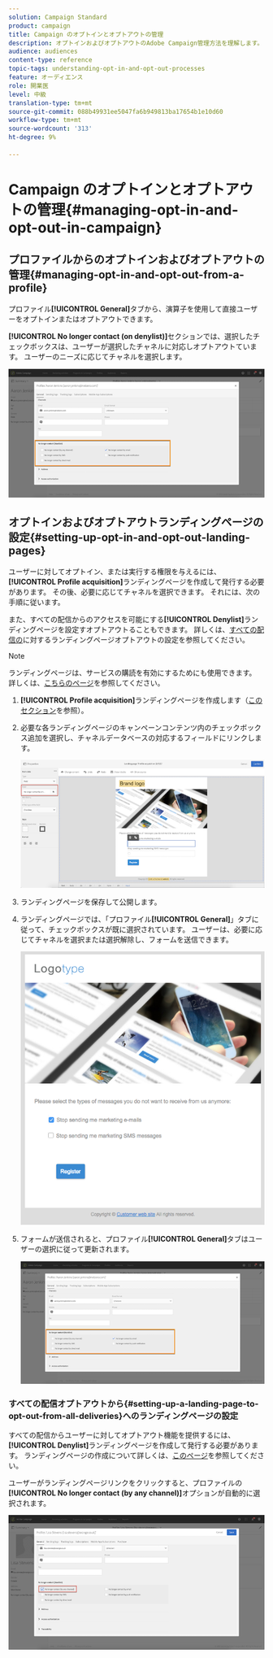 ```yaml
---
solution: Campaign Standard
product: campaign
title: Campaign のオプトインとオプトアウトの管理
description: オプトインおよびオプトアウトのAdobe Campaign管理方法を理解します。
audience: audiences
content-type: reference
topic-tags: understanding-opt-in-and-opt-out-processes
feature: オーディエンス
role: 開業医
level: 中級
translation-type: tm+mt
source-git-commit: 088b49931ee5047fa6b949813ba17654b1e10d60
workflow-type: tm+mt
source-wordcount: '313'
ht-degree: 9%

---
```



# Campaign のオプトインとオプトアウトの管理{#managing-opt-in-and-opt-out-in-campaign}

## プロファイルからのオプトインおよびオプトアウトの管理{#managing-opt-in-and-opt-out-from-a-profile}

プロファイル&#x200B;**[!UICONTROL General]**&#x200B;タブから、演算子を使用して直接ユーザーをオプトインまたはオプトアウトできます。

**[!UICONTROL No longer contact (on denylist)]**&#x200B;セクションでは、選択したチェックボックスは、ユーザーが選択したチャネルに対応しオプトアウトています。 ユーザーのニーズに応じてチャネルを選択します。

![](assets/optin_landingpage_3.png)

## オプトインおよびオプトアウトランディングページの設定{#setting-up-opt-in-and-opt-out-landing-pages}

ユーザーに対してオプトイン、または実行する権限を与えるには、**[!UICONTROL Profile acquisition]**&#x200B;ランディングページを作成して発行する必要があります。 その後、必要に応じてチャネルを選択できます。 それには、次の手順に従います。

また、すべての配信からのアクセスを可能にする&#x200B;**[!UICONTROL Denylist]**&#x200B;ランディングページを設定すオプトアウトることもできます。 詳しくは、[すべての配信の](#setting-up-a-landing-page-to-opt-out-from-all-deliveries)に対するランディングページオプトアウトの設定を参照してください。

>[!NOTE]
>
>ランディングページは、サービスの購読を有効にするためにも使用できます。 詳しくは、[こちらのページ](../../channels/using/configuring-landing-page.md#linking-a-landing-page-to-a-service)を参照してください。

1. **[!UICONTROL Profile acquisition]**&#x200B;ランディングページを作成します（[このセクション](../../channels/using/getting-started-with-landing-pages.md)を参照）。
1. 必要な各ランディングページのキャンペーンコンテンツ内のチェックボックス追加を選択し、チャネルデータベースの対応するフィールドにリンクします。

   ![](assets/optin_landingpage_1.png)

1. ランディングページを保存して公開します。
1. ランディングページでは、「プロファイル&#x200B;**[!UICONTROL General]**」タブに従って、チェックボックスが既に選択されています。 ユーザーは、必要に応じてチャネルを選択または選択解除し、フォームを送信できます。

   ![](assets/optin_landingpage_2.png)

1. フォームが送信されると、プロファイル&#x200B;**[!UICONTROL General]**&#x200B;タブはユーザーの選択に従って更新されます。

   ![](assets/optin_landingpage_3.png)

### すべての配信オプトアウトから{#setting-up-a-landing-page-to-opt-out-from-all-deliveries}へのランディングページの設定

すべての配信からユーザーに対してオプトアウト機能を提供するには、**[!UICONTROL Denylist]**&#x200B;ランディングページを作成して発行する必要があります。 ランディングページの作成について詳しくは、[このページ](../../channels/using/getting-started-with-landing-pages.md)を参照してください。

ユーザーがランディングページリンクをクリックすると、プロファイルの&#x200B;**[!UICONTROL No longer contact (by any channel)]**&#x200B;オプションが自動的に選択されます。

![](assets/blocklisting_allchannels.png)

